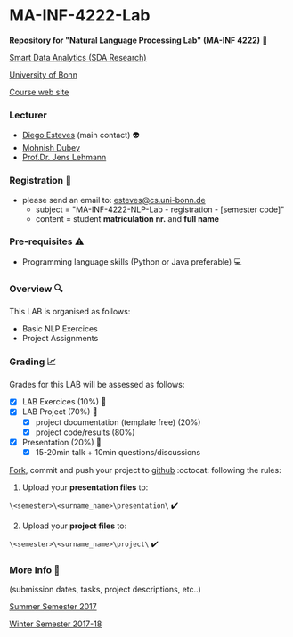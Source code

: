 # MA-INF-4222-Lab
**Repository for "Natural Language Processing Lab" (MA-INF 4222)** :speech_balloon:

[Smart Data Analytics (SDA Research)](http://sda.cs.uni-bonn.de/)

[University of Bonn](https://www.uni-bonn.de/the-university)

[Course web site](http://sda.cs.uni-bonn.de/teaching/ma-inf-4222/)

### Lecturer 
- [Diego Esteves](http://sda.cs.uni-bonn.de/people/diego-esteves/) (main contact) :alien:
- [Mohnish Dubey](http://sda.cs.uni-bonn.de/people/mohnish-dubey/)
- [Prof.Dr. Jens Lehmann](http://sda.cs.uni-bonn.de/people/prof-dr-jens-lehmann/)

### Registration :email:
- please send an email to: esteves@cs.uni-bonn.de
    - subject = "MA-INF-4222-NLP-Lab - registration - [semester code]"
    - content = student **matriculation nr.** and **full name** 

### Pre-requisites :warning:
- Programming language skills (Python or Java preferable) :computer:

### Overview :mag:
This LAB is organised as follows:

- Basic NLP Exercices
- Project Assignments

### Grading :chart_with_upwards_trend:
Grades for this LAB will be assessed as follows:
- [x] LAB Exercices (10%) :memo:
- [x] LAB Project (70%) :floppy_disk:
  - [x] project documentation (template free) (20%)
  - [x] project code/results (80%)
- [x] Presentation (20%) :microphone:
  - [x] 15-20min talk + 10min questions/discussions

[Fork](https://guides.github.com/activities/forking/), commit and push your project to [github](https://github.com/SmartDataAnalytics/MA-INF-4222-Lab) :octocat: following the rules:

1) Upload your **presentation files** to: 

```\<semester>\<surname_name>\presentation\``` :heavy_check_mark:

2) Upload your **project files** to: 

```\<semester>\<surname_name>\project\``` :heavy_check_mark:

### More Info :calendar:
(submission dates, tasks, project descriptions, etc..)

[Summer Semester 2017](https://github.com/SmartDataAnalytics/MA-INF-4222-NLP-Lab/tree/master/2017_SoSe)

[Winter Semester 2017-18](https://github.com/SmartDataAnalytics/MA-INF-4222-NLP-Lab/tree/master/2017-18_WiSe)
